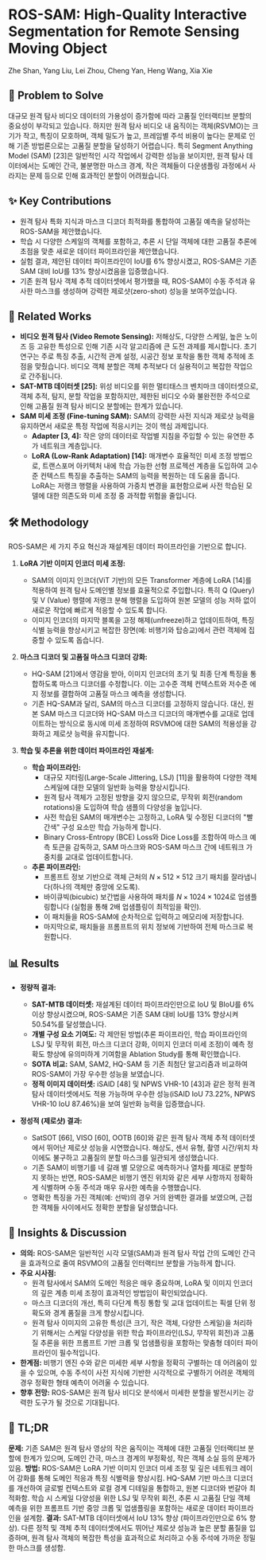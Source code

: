 # ROS-SAM: High-Quality Interactive Segmentation for Remote Sensing Moving Object
Zhe Shan, Yang Liu, Lei Zhou, Cheng Yan, Heng Wang, Xia Xie

## 🧩 Problem to Solve
대규모 원격 탐사 비디오 데이터의 가용성이 증가함에 따라 고품질 인터랙티브 분할의 중요성이 부각되고 있습니다. 하지만 원격 탐사 비디오 내 움직이는 객체(RSVMO)는 크기가 작고, 특징이 모호하며, 객체 밀도가 높고, 프레임별 주석 비용이 높다는 문제로 인해 기존 방법론으로는 고품질 분할을 달성하기 어렵습니다. 특히 Segment Anything Model (SAM) [23]은 일반적인 시각 작업에서 강력한 성능을 보이지만, 원격 탐사 데이터에서는 도메인 간극, 불분명한 마스크 경계, 작은 객체들이 다운샘플링 과정에서 사라지는 문제 등으로 인해 효과적인 분할이 어려웠습니다.

## ✨ Key Contributions
*   원격 탐사 특화 지식과 마스크 디코더 최적화를 통합하여 고품질 예측을 달성하는 ROS-SAM을 제안했습니다.
*   학습 시 다양한 스케일의 객체를 포함하고, 추론 시 단일 객체에 대한 고품질 추론에 초점을 맞춘 새로운 데이터 파이프라인을 제안했습니다.
*   실험 결과, 제안된 데이터 파이프라인이 IoU를 6% 향상시켰고, ROS-SAM은 기존 SAM 대비 IoU를 13% 향상시켰음을 입증했습니다.
*   기존 원격 탐사 객체 추적 데이터셋에서 평가했을 때, ROS-SAM이 수동 주석과 유사한 마스크를 생성하며 강력한 제로샷(zero-shot) 성능을 보여주었습니다.

## 📎 Related Works
*   **비디오 원격 탐사 (Video Remote Sensing):** 저해상도, 다양한 스케일, 높은 노이즈 등 고유한 특성으로 인해 기존 시각 알고리즘에 큰 도전 과제를 제시합니다. 초기 연구는 주로 특징 추출, 시간적 관계 설정, 시공간 정보 포착을 통한 객체 추적에 초점을 맞췄습니다. 비디오 객체 분할은 객체 추적보다 더 실용적이고 복잡한 작업으로 간주됩니다.
*   **SAT-MTB 데이터셋 [25]:** 위성 비디오를 위한 멀티태스크 벤치마크 데이터셋으로, 객체 추적, 탐지, 분할 작업을 포함하지만, 제한된 비디오 수와 불완전한 주석으로 인해 고품질 원격 탐사 비디오 분할에는 한계가 있습니다.
*   **SAM 미세 조정 (Fine-tuning SAM):** SAM의 강력한 사전 지식과 제로샷 능력을 유지하면서 새로운 특정 작업에 적응시키는 것이 핵심 과제입니다.
    *   **Adapter [3, 4]:** 작은 양의 데이터로 작업별 지침을 주입할 수 있는 유연한 추가 네트워크 계층입니다.
    *   **LoRA (Low-Rank Adaptation) [14]:** 매개변수 효율적인 미세 조정 방법으로, 트랜스포머 아키텍처 내에 학습 가능한 선형 프로젝션 계층을 도입하여 고수준 컨텍스트 특징을 추출하는 SAM의 능력을 복원하는 데 도움을 줍니다. LoRA는 저랭크 행렬을 사용하여 가중치 변경을 표현함으로써 사전 학습된 모델에 대한 의존도와 미세 조정 중 과적합 위험을 줄입니다.

## 🛠️ Methodology
ROS-SAM은 세 가지 주요 혁신과 재설계된 데이터 파이프라인을 기반으로 합니다.

1.  **LoRA 기반 이미지 인코더 미세 조정:**
    *   SAM의 이미지 인코더(ViT 기반)의 모든 Transformer 계층에 LoRA [14]를 적용하여 원격 탐사 도메인별 정보를 효율적으로 주입합니다. 특히 Q (Query) 및 V (Value) 행렬에 저랭크 분해 행렬을 도입하여 원본 모델의 성능 저하 없이 새로운 작업에 빠르게 적응할 수 있도록 합니다.
    *   이미지 인코더의 마지막 블록을 고정 해제(unfreeze)하고 업데이트하여, 특징 식별 능력을 향상시키고 복잡한 장면(예: 비행기와 탑승교)에서 관련 객체에 집중할 수 있도록 돕습니다.

2.  **마스크 디코더 및 고품질 마스크 디코더 강화:**
    *   HQ-SAM [21]에서 영감을 받아, 이미지 인코더의 초기 및 최종 단계 특징을 통합하도록 마스크 디코더를 수정합니다. 이는 고수준 객체 컨텍스트와 저수준 에지 정보를 결합하여 고품질 마스크 예측을 생성합니다.
    *   기존 HQ-SAM과 달리, SAM의 마스크 디코더를 고정하지 않습니다. 대신, 원본 SAM 마스크 디코더와 HQ-SAM 마스크 디코더의 매개변수를 교대로 업데이트하는 방식으로 동시에 미세 조정하여 RSVMO에 대한 SAM의 적용성을 강화하고 제로샷 능력을 유지합니다.

3.  **학습 및 추론을 위한 데이터 파이프라인 재설계:**
    *   **학습 파이프라인:**
        *   대규모 지터링(Large-Scale Jittering, LSJ) [11]을 활용하여 다양한 객체 스케일에 대한 모델의 일반화 능력을 향상시킵니다.
        *   원격 탐사 객체가 고정된 방향을 갖지 않으므로, 무작위 회전(random rotations)을 도입하여 학습 샘플의 다양성을 높입니다.
        *   사전 학습된 SAM의 매개변수는 고정하고, LoRA 및 수정된 디코더의 "빨간색" 구성 요소만 학습 가능하게 합니다.
        *   Binary Cross-Entropy (BCE) Loss와 Dice Loss를 조합하여 마스크 예측 토큰을 감독하고, SAM 마스크와 ROS-SAM 마스크 간에 네트워크 가중치를 교대로 업데이트합니다.
    *   **추론 파이프라인:**
        *   프롬프트 정보 기반으로 객체 근처의 $N \times 512 \times 512$ 크기 패치를 잘라냅니다(하나의 객체만 중앙에 오도록).
        *   바이큐빅(bicubic) 보간법을 사용하여 패치를 $N \times 1024 \times 1024$로 업샘플링합니다 (실험을 통해 2배 업샘플링이 최적임을 확인).
        *   이 패치들을 ROS-SAM에 순차적으로 입력하고 메모리에 저장합니다.
        *   마지막으로, 패치들을 프롬프트의 위치 정보에 기반하여 전체 마스크로 복원합니다.

## 📊 Results
*   **정량적 결과:**
    *   **SAT-MTB 데이터셋:** 재설계된 데이터 파이프라인만으로 IoU 및 BIoU를 6% 이상 향상시켰으며, ROS-SAM은 기존 SAM 대비 IoU를 13% 향상시켜 50.54%를 달성했습니다.
    *   **개별 구성 요소 기여도:** 각 제안된 방법(추론 파이프라인, 학습 파이프라인의 LSJ 및 무작위 회전, 마스크 디코더 강화, 이미지 인코더 미세 조정)이 예측 정확도 향상에 유의미하게 기여함을 Ablation Study를 통해 확인했습니다.
    *   **SOTA 비교:** SAM, SAM2, HQ-SAM 등 기존 최첨단 알고리즘과 비교하여 ROS-SAM이 가장 우수한 성능을 보였습니다.
    *   **정적 이미지 데이터셋:** iSAID [48] 및 NPWS VHR-10 [43]과 같은 정적 원격 탐사 데이터셋에서도 적용 가능하며 우수한 성능(iSAID IoU 73.22%, NPWS VHR-10 IoU 87.46%)을 보여 일반화 능력을 입증했습니다.

*   **정성적 (제로샷) 결과:**
    *   SatSOT [66], VISO [60], OOTB [60]와 같은 원격 탐사 객체 추적 데이터셋에서 뛰어난 제로샷 성능을 시연했습니다. 해상도, 센서 유형, 촬영 시간/위치 차이에도 불구하고 고품질의 분할 마스크를 일관되게 생성했습니다.
    *   기존 SAM이 비행기를 네 갈래 별 모양으로 예측하거나 열차를 제대로 분할하지 못하는 반면, ROS-SAM은 비행기 엔진 위치와 같은 세부 사항까지 정확하게 식별하며 수동 주석과 매우 유사한 예측을 수행했습니다.
    *   명확한 특징을 가진 객체(예: 선박)의 경우 거의 완벽한 결과를 보였으며, 근접한 객체들 사이에서도 정확한 분할을 달성했습니다.

## 🧠 Insights & Discussion
*   **의의:** ROS-SAM은 일반적인 시각 모델(SAM)과 원격 탐사 작업 간의 도메인 간극을 효과적으로 줄여 RSVMO의 고품질 인터랙티브 분할을 가능하게 합니다.
*   **주요 시사점:**
    *   원격 탐사에서 SAM의 도메인 적응은 매우 중요하며, LoRA 및 이미지 인코더의 깊은 계층 미세 조정이 효과적인 방법임이 확인되었습니다.
    *   마스크 디코더의 개선, 특히 다단계 특징 통합 및 교대 업데이트는 픽셀 단위 정확도와 경계 품질을 크게 향상시킵니다.
    *   원격 탐사 이미지의 고유한 특성(큰 크기, 작은 객체, 다양한 스케일)을 처리하기 위해서는 스케일 다양성을 위한 학습 파이프라인(LSJ, 무작위 회전)과 고품질 추론을 위한 프롬프트 기반 크롭 및 업샘플링을 포함하는 맞춤형 데이터 파이프라인이 필수적입니다.
*   **한계점:** 비행기 엔진 수와 같은 미세한 세부 사항을 정확히 구별하는 데 어려움이 있을 수 있으며, 수동 주석이 사전 지식에 기반한 시각적으로 구별하기 어려운 객체의 경우 정확한 형태 예측이 어려울 수 있습니다.
*   **향후 전망:** ROS-SAM은 원격 탐사 비디오 분석에서 미세한 분할을 발전시키는 강력한 도구가 될 것으로 기대됩니다.

## 📌 TL;DR
**문제:** 기존 SAM은 원격 탐사 영상의 작은 움직이는 객체에 대한 고품질 인터랙티브 분할에 한계가 있으며, 도메인 간극, 마스크 경계의 부정확성, 작은 객체 소실 등의 문제가 있음.
**방법:** ROS-SAM은 LoRA 기반 이미지 인코더 미세 조정 및 깊은 네트워크 레이어 강화를 통해 도메인 적응과 특징 식별력을 향상시킴. HQ-SAM 기반 마스크 디코더를 개선하여 글로벌 컨텍스트와 로컬 경계 디테일을 통합하고, 원본 디코더와 번갈아 최적화함. 학습 시 스케일 다양성을 위한 LSJ 및 무작위 회전, 추론 시 고품질 단일 객체 예측을 위한 프롬프트 기반 중앙 크롭 및 업샘플링을 포함하는 새로운 데이터 파이프라인을 설계함.
**결과:** SAT-MTB 데이터셋에서 IoU 13% 향상 (파이프라인만으로 6% 향상). 다른 정적 및 객체 추적 데이터셋에서도 뛰어난 제로샷 성능과 높은 분할 품질을 입증하며, 원격 탐사 객체의 복잡한 특성을 효과적으로 처리하고 수동 주석에 가까운 정밀한 마스크를 생성함.